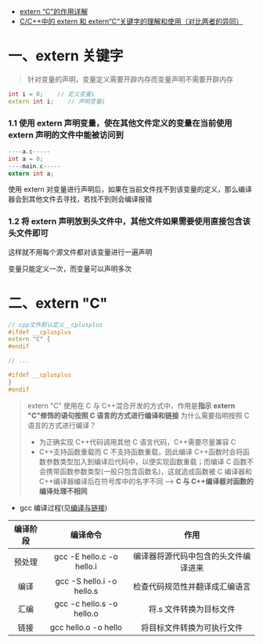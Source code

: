 - [extern “C”的作用详解](https://www.cnblogs.com/xiangtingshen/p/10980055.html)
- [C/C++中的 extern 和 extern“C“关键字的理解和使用（对比两者的异同）](https://blog.csdn.net/m0_46606290/article/details/119973574)

# 一、extern 关键字

> 针对变量的声明，变量定义需要开辟内存而变量声明不需要开辟内存

```cpp
int i = 0;    // 定义变量i
extern int i;    // 声明变量i
```

### 1.1 使用 extern 声明变量，使在其他文件定义的变量在当前使用 extern 声明的文件中能被访问到

```c
----a.c-----
int a = 0;
----main.c-----
extern int a;
```

使用 extern 对变量进行声明后，如果在当前文件找不到该变量的定义，那么编译器会到其他文件去寻找，若找不到则会编译报错

### 1.2 将 extern 声明放到头文件中，其他文件如果需要使用直接包含该头文件即可

这样就不用每个源文件都对该变量进行一遍声明

变量只能定义一次，而变量可以声明多次

# 二、extern "C"

```cpp
// cpp文件默认定义__cplusplus
#ifdef __cplusplus
extern "C" {
#endif

// ...

#ifdef __cplusplus
}
#endif
```

> extern "C" 使用在 C 与 C++混合开发的方式中，作用是**指示 extern "C"修饰的语句按照 C 语言的方式进行编译和链接**
> 为什么需要指明按照 C 语言的方式进行编译？
>
> - 为正确实现 C++代码调用其他 C 语言代码，C++需要尽量兼容 C
> - C++支持函数重载而 C 不支持函数重载，因此编译 C++函数时会将函数参数类型加入到编译后代码中，以便实现函数重载；而编译 C 函数不会携带函数参数类型(一般只包含函数名)，这就造成函数被 C 编译器和 C++编译器编译后在符号库中的名字不同 --> **C 与 C++编译器对函数的编译处理不相同**

- gcc 编译过程(见[编译与链接](../操作系统/编译与链接.md))

| 编译阶段 |         编译命令          |                 作用                 |
| :------: | :-----------------------: | :----------------------------------: |
|  预处理  | gcc -E hello.c -o hello.i | 编译器将源代码中包含的头文件编译进来 |
|   编译   | gcc -S hello.i -o hello.s |    检查代码规范性并翻译成汇编语言    |
|   汇编   | gcc -c hello.s -o hello.o |       将.s 文件转换为目标文件        |
|   链接   |   gcc hello.o -o hello    |      将目标文件转换为可执行文件      |
